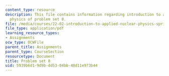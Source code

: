 ```yaml
---
content_type: resource
description: This file contains information regarding introduction to applied nuclear
  physics of problem set 8.
file: /media/courses/22-02-introduction-to-applied-nuclear-physics-spring-2012/5939b6d19d9bdd5304bb48d11e973b44_MIT22_02S12_pset8.pdf
file_type: application/pdf
learning_resource_types:
- Assignments
ocw_type: OCWFile
parent_title: Assignments
parent_type: CourseSection
resourcetype: Document
title: Problem set 8
uid: 5939b6d1-9d9b-dd53-04bb-48d11e973b44
---
```


